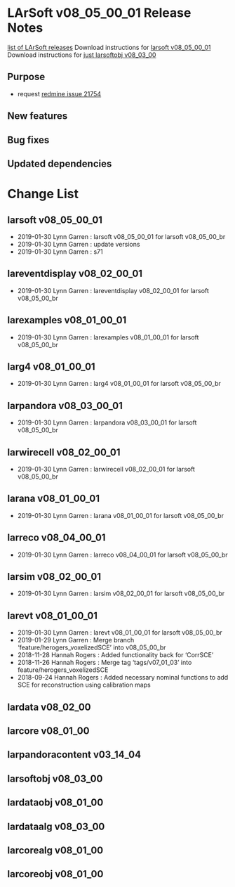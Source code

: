 LArSoft v08_05_00_01 Release Notes
=============================================================================

[list of LArSoft releases](LArSoft_release_list)
Download instructions for [larsoft v08_05_00_01](http://scisoft.fnal.gov/scisoft/bundles/larsoft/v08_05_00_01/larsoft-v08_05_00_01.html)
Download instructions for [just larsoftobj v08_03_00](http://scisoft.fnal.gov/scisoft/bundles/larsoftobj/v08_03_00/larsoftobj-v08_03_00.html)

Purpose
--------------------

-   request [redmine issue 21754](https://cdcvs.fnal.gov/redmine/issues/21754)

New features
------------------------------

Bug fixes
------------------------

Updated dependencies
----------------------------------------------

Change List
============================

larsoft v08_05_00_01
-------------------------------------------------

-   2019-01-30 Lynn Garren : larsoft v08_05_00_01 for larsoft v08_05_00_br
-   2019-01-30 Lynn Garren : update versions
-   2019-01-30 Lynn Garren : s71

lareventdisplay v08_02_00_01
-----------------------------------------------------------------

-   2019-01-30 Lynn Garren : lareventdisplay v08_02_00_01 for larsoft v08_05_00_br

larexamples v08_01_00_01
---------------------------------------------------------

-   2019-01-30 Lynn Garren : larexamples v08_01_00_01 for larsoft v08_05_00_br

larg4 v08_01_00_01
---------------------------------------------

-   2019-01-30 Lynn Garren : larg4 v08_01_00_01 for larsoft v08_05_00_br

larpandora v08_03_00_01
-------------------------------------------------------

-   2019-01-30 Lynn Garren : larpandora v08_03_00_01 for larsoft v08_05_00_br

larwirecell v08_02_00_01
---------------------------------------------------------

-   2019-01-30 Lynn Garren : larwirecell v08_02_00_01 for larsoft v08_05_00_br

larana v08_01_00_01
-----------------------------------------------

-   2019-01-30 Lynn Garren : larana v08_01_00_01 for larsoft v08_05_00_br

larreco v08_04_00_01
-------------------------------------------------

-   2019-01-30 Lynn Garren : larreco v08_04_00_01 for larsoft v08_05_00_br

larsim v08_02_00_01
-----------------------------------------------

-   2019-01-30 Lynn Garren : larsim v08_02_00_01 for larsoft v08_05_00_br

larevt v08_01_00_01
-----------------------------------------------

-   2019-01-30 Lynn Garren : larevt v08_01_00_01 for larsoft v08_05_00_br
-   2019-01-29 Lynn Garren : Merge branch ‘feature/herogers_voxelizedSCE’ into v08_05_00_br
-   2018-11-28 Hannah Rogers : Added functionality back for ‘CorrSCE’
-   2018-11-26 Hannah Rogers : Merge tag ‘tags/v07_01_03’ into feature/herogers_voxelizedSCE
-   2018-09-24 Hannah Rogers : Added necessary nominal functions to add SCE for reconstruction using calibration maps

lardata v08_02_00
------------------------------------------

larcore v08_01_00
------------------------------------------

larpandoracontent v03_14_04
--------------------------------------------------------------

larsoftobj v08_03_00
------------------------------------------------

lardataobj v08_01_00
------------------------------------------------

lardataalg v08_03_00
------------------------------------------------

larcorealg v08_01_00
------------------------------------------------

larcoreobj v08_01_00
------------------------------------------------
